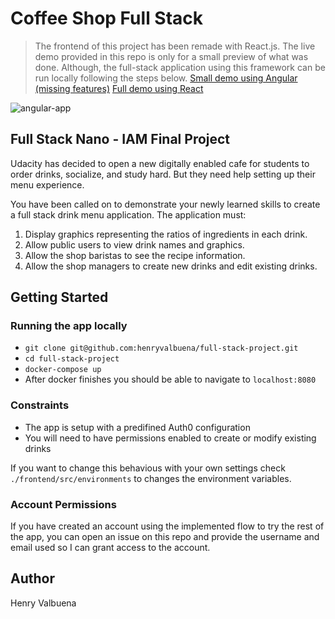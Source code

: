 # Coffee Shop Full Stack

> The frontend of this project has been remade with React.js. The live demo provided in this repo is only for a small preview of what was done. Although, the full-stack application using this framework can be run locally following the steps below.
[Small demo using Angular (missing features)](https://still-woodland-01330.herokuapp.com/tabs/drink-menu)
[Full demo using React](http://henryis.me/latte-machine/)

![angular-app](https://github.com/henryvalbuena/full-stack-project/frontend_angular.gif)

## Full Stack Nano - IAM Final Project

Udacity has decided to open a new digitally enabled cafe for students to order drinks, socialize, and study hard. But they need help setting up their menu experience.

You have been called on to demonstrate your newly learned skills to create a full stack drink menu application. The application must:

1) Display graphics representing the ratios of ingredients in each drink.
2) Allow public users to view drink names and graphics.
3) Allow the shop baristas to see the recipe information.
4) Allow the shop managers to create new drinks and edit existing drinks.

## Getting Started

### Running the app locally

- `git clone git@github.com:henryvalbuena/full-stack-project.git`
- `cd full-stack-project`
- `docker-compose up`
- After docker finishes you should be able to navigate to `localhost:8080`

### Constraints

- The app is setup with a predifined Auth0 configuration
- You will need to have permissions enabled to create or modify existing drinks

If you want to change this behavious with your own settings check `./frontend/src/environments` to changes the environment variables.

### Account Permissions

If you have created an account using the implemented flow to try the rest of the app, you can open an issue on this repo and provide the username and email used so I can grant access to the account.

## Author

Henry Valbuena